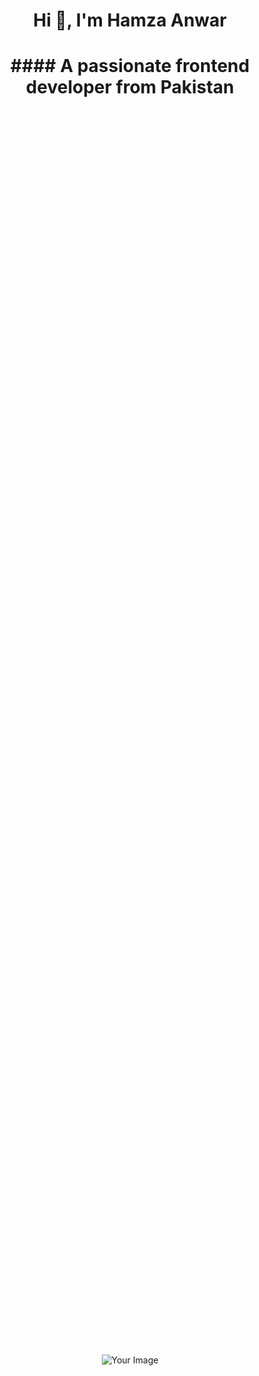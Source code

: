 <h1 align="center">Hi 👋, I'm Hamza Anwar</h1>
<h1 align="center">#### A passionate frontend developer from Pakistan</h1>

<div style="display: flex; justify-content: center; align-items: center; height: 100vh;">
  <img src="https://www.optimalvirtualemployee.com/wp-content/uploads/2023/01/front-end-development.gif" alt="Your Image">
</div>



<h1>About Me</h1>
    <p>I'm a passionate and experienced front-end developer with a commitment to crafting visually stunning and highly functional websites. With a keen eye for design and a deep understanding of web technologies, I specialize in making your website not just good but truly amazing.</p>

  <h3>My Approach</h3>
<div style="font-size: 100px;">
    <p><strong>Responsive Design:</strong> I ensure that your website looks exceptional on all devices, from smartphones to desktops, by implementing responsive design techniques. Your users will enjoy a seamless experience regardless of the screen size.</p>
    <p><strong>Intuitive User Interface (UI):</strong> I prioritize user experience, making navigation on your website intuitive and user-friendly. With clear layouts and well-organized content, your visitors will easily find what they're looking for.</p>
    <p><strong>Performance Optimization:</strong> Speed matters. I optimize your website's performance to load quickly, keeping your audience engaged and satisfied. Faster load times also boost SEO rankings.</p>
    <p><strong>Custom Design:</strong> I create custom, eye-catching designs tailored to your brand's identity. Your website will have a unique look and feel that sets you apart from the competition.</p>
    <p><strong>Cross-Browser Compatibility:</strong> I ensure that your website functions flawlessly across all major web browsers, so you don't miss out on any potential visitors.</p>
    <p><strong>Interactive Elements:</strong> Adding interactive elements such as animations, hover effects, and interactive forms enhances user engagement and makes your site memorable.</p>
    <p><strong>Accessibility:</strong> I adhere to accessibility standards, ensuring that your website is inclusive and accessible to all users, including those with disabilities.</p>
    <p><strong>Cutting-Edge Technologies:</strong> I stay up-to-date with the latest web development trends and technologies, so your website benefits from the most advanced tools available.</p>
    <p><strong>Collaborative Approach:</strong> I believe in open communication and collaboration. I work closely with you to understand your vision and goals, ensuring that the final product aligns perfectly with your brand.
    </p>
</div>
    <h2>Let's Create Something Amazing</h2>
    <h3>I'm dedicated to transforming your website into a visually stunning, functional masterpiece that captivates your audience and drives results. If you're ready to take your online presence to the next level,</3>
<h1>Contact Information:</h1>
<h3>📫 How to reach me:hasoftwaretechnologies@gmail.com</h3>

<h2 style:"margin-left=31px">WhatsApp: <a href="https://wa.me/923041235525">+92 304 123 5525</a> 
  <h2>
Feel free to connect with me on WhatsApp using the provided number. I look forward to engaging with you.</h2>


<h3 align="left">Languages and Tools:</h3>
</a> <a href="https://getbootstrap.com" target="_blank" rel="noreferrer"> <img src="https://raw.githubusercontent.com/devicons/devicon/master/icons/bootstrap/bootstrap-plain-wordmark.svg" alt="bootstrap" width="100" height="100"/> </a> <a href="https://www.w3schools.com/css/" target="_blank" rel="noreferrer"> <img src="https://raw.githubusercontent.com/devicons/devicon/master/icons/css3/css3-original-wordmark.svg" alt="css3" width="100" height="100"/> </a> <a href="https://www.figma.com/" target="_blank" rel="noreferrer"> <img src="https://www.vectorlogo.zone/logos/figma/figma-icon.svg" alt="figma" width="100" height="100"/> </a> <a href="https://www.w3.org/html/" target="_blank" rel="noreferrer"> <img src="https://raw.githubusercontent.com/devicons/devicon/master/icons/html5/html5-original-wordmark.svg" alt="html5" width="100" height="100"/> </a> <a href="https://www.adobe.com/in/products/illustrator.html" target="_blank" rel="noreferrer"> <img src="https://www.vectorlogo.zone/logos/adobe_illustrator/adobe_illustrator-icon.svg" alt="illustrator" width="100" height="100"/> </a> <a href="https://www.java.com" target="_blank" rel="noreferrer"> <img src="https://raw.githubusercontent.com/devicons/devicon/master/icons/java/java-original.svg" alt="java" width="100" height="100"/> </a> <a href="https://developer.mozilla.org/en-US/docs/Web/JavaScript" target="_blank" rel="noreferrer"> <img src="https://raw.githubusercontent.com/devicons/devicon/master/icons/javascript/javascript-original.svg" alt="javascript" width="100" height="100"/> </a> <a href="https://www.photoshop.com/en" target="_blank" rel="noreferrer"> <img src="https://raw.githubusercontent.com/devicons/devicon/master/icons/photoshop/photoshop-line.svg" alt="photoshop" width="100" height="100"/> </a> <a href="https://www.php.net" target="_blank" rel="noreferrer"><a href="https://reactjs.org/" target="_blank" rel="noreferrer"> <img src="https://raw.githubusercontent.com/devicons/devicon/master/icons/react/react-original-wordmark.svg" alt="react" width="100" height="100"/> </a><a href="https://vuejs.org/" target="_blank" rel="noreferrer">  <a href="https://www.adobe.com/products/xd.html" target="_blank" rel="noreferrer"> <img src="https://cdn.worldvectorlogo.com/logos/adobe-xd.svg" alt="xd" width="100" height="100"/> </a> </p>

